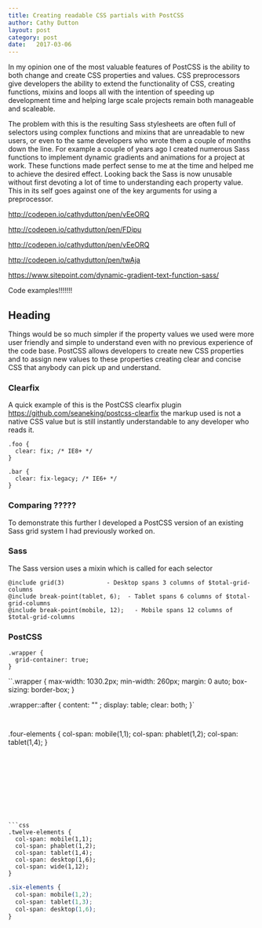 ```yaml
---
title: Creating readable CSS partials with PostCSS
author: Cathy Dutton
layout: post
category: post
date:   2017-03-06
---
```


In my opinion one of the most valuable features of PostCSS is the ability to both change and create CSS properties
and values. CSS preprocessors give developers the ability to extend the functionality of CSS, creating functions,
mixins and loops all with the intention of speeding up development time and helping large scale projects remain
both manageable and scaleable.

The problem with this is the resulting Sass stylesheets are often full of selectors using complex functions and mixins
that are unreadable to new users, or even to the same developers who wrote them a couple of months down the line. For example
a couple of years ago I created numerous Sass functions to implement dynamic gradients and animations for a project at work.
These functions made perfect sense to me at the time and helped me to achieve the desired effect. Looking back the Sass is now
unusable without first devoting a lot of time to understanding each property value. This in its self goes against one of
the key arguments for using a preprocessor.

http://codepen.io/cathydutton/pen/vEeORQ

http://codepen.io/cathydutton/pen/FDipu

http://codepen.io/cathydutton/pen/vEeORQ

http://codepen.io/cathydutton/pen/twAja

https://www.sitepoint.com/dynamic-gradient-text-function-sass/

Code examples!!!!!!!


## Heading

Things would be so much simpler if the property values we used were more user friendly and simple to understand even with no
previous experience of the code base. PostCSS allows developers to create new CSS properties and to assign new values
to these properties creating clear and concise CSS that anybody can pick up and understand.

### Clearfix

A quick example of this is the PostCSS clearfix plugin https://github.com/seaneking/postcss-clearfix the markup used is not a
native CSS value but is still instantly understandable to any developer who reads it.

```
.foo {
  clear: fix; /* IE8+ */
}

.bar {
  clear: fix-legacy; /* IE6+ */
}

```


### Comparing ?????

To demonstrate this further I developed a PostCSS version of an existing Sass grid system I had previously worked on.

### Sass

The Sass version uses a mixin which is called for each selector

```
@include grid(3)            - Desktop spans 3 columns of $total-grid-columns
@include break-point(tablet, 6);  - Tablet spans 6 columns of $total-grid-columns
@include break-point(mobile, 12);   - Mobile spans 12 columns of $total-grid-columns
```




### PostCSS

```
.wrapper {
  grid-container: true;
}

```

``.wrapper {
  max-width: 1030.2px;
  min-width: 260px;
  margin: 0 auto;
  box-sizing: border-box;
}

.wrapper::after {
  content: "" ;
  display: table;
  clear: both;
}`

```


```
.four-elements {
  col-span: mobile(1,1);
  col-span: phablet(1,2);
  col-span: tablet(1,4);
}
```










```css
.twelve-elements {
  col-span: mobile(1,1);
  col-span: phablet(1,2);
  col-span: tablet(1,4);
  col-span: desktop(1,6);
  col-span: wide(1,12);
}
```

```css
.six-elements {
  col-span: mobile(1,2);
  col-span: tablet(1,3);
  col-span: desktop(1,6);
}
```

